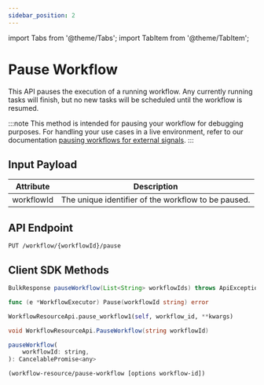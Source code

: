 ```yaml
---
sidebar_position: 2
---
```


import Tabs from '@theme/Tabs';
import TabItem from '@theme/TabItem';

# Pause Workflow

This API pauses the execution of a running workflow. Any currently running tasks will finish, but no new tasks will be scheduled until the workflow is resumed.

:::note
This method is intended for pausing your workflow for debugging purposes. For handling your use cases in a live environment, refer to our documentation [pausing workflows for external signals](https://orkes.io/content/developer-guides/pausing-for-external-signals).
:::

## Input Payload

| Attribute | Description | 
| --------- | ----------- | 
| workflowId | The unique identifier of the workflow to be paused. | 

## API Endpoint
```
PUT /workflow/{workflowId}/pause
```

## Client SDK Methods

<Tabs>
<TabItem value="Java" label="Java">

```java
BulkResponse pauseWorkflow(List<String> workflowIds) throws ApiException
```

</TabItem>
<TabItem value="Golang" label="Golang">

```go
func (e *WorkflowExecutor) Pause(workflowId string) error
```

</TabItem>
<TabItem value="Python" label="Python">

```python
WorkflowResourceApi.pause_workflow1(self, workflow_id, **kwargs)
```

</TabItem>
<TabItem value="CSharp" label="CSharp">

```csharp
void WorkflowResourceApi.PauseWorkflow(string workflowId)
```

</TabItem>
<TabItem value="Javascript" label="Javascript">

```javascript
pauseWorkflow(
    workflowId: string,
): CancelablePromise<any>
```

</TabItem>
<TabItem value="Clojure" label="Clojure">

```clojure
(workflow-resource/pause-workflow [options workflow-id])
```

</TabItem>
</Tabs>